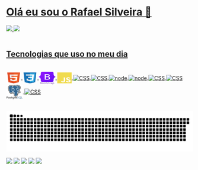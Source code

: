 <div>
   <a href="https://github.com/Rafael-dev-silveira">
    <h1>Olá eu sou o Rafael Silveira 👾</h1>
   <img height="180em" src="https://github-readme-stats.vercel.app/api?username=Rafael-dev-silveira&show_icons=true&theme=tokyonight&include_all_commits=true&count_private=true"/>
   <img height="180em" src="https://github-readme-stats.vercel.app/api/top-langs/?username=Rafael-dev-silveira&layout=compact&langs_count=6&theme=tokyonight"/>
</div>
    
<div style="display: inline_block"><br>
  <h2>Tecnologias que uso no meu dia</h2></br>
  <img align="center" alt="HTML" height="30" width="40" src="https://raw.githubusercontent.com/devicons/devicon/master/icons/html5/html5-original.svg">
  <img align="center" alt="CSS" height="30" width="40" src="https://raw.githubusercontent.com/devicons/devicon/master/icons/css3/css3-original.svg">
  <img align="center" alt="CSS" height="35" width="45" src="https://raw.githubusercontent.com/devicons/devicon/refs/heads/master/icons/bootstrap/bootstrap-original-wordmark.svg" /> 
  <img align="center" alt="Js" height="30" width="40" src="https://raw.githubusercontent.com/devicons/devicon/master/icons/javascript/javascript-plain.svg">
  <img align="center" alt="CSS" height="30" width="40" src="https://cdn.jsdelivr.net/gh/devicons/devicon@latest/icons/typescript/typescript-original.svg" />
  <img align="center" alt="CSS" height="35" width="45" <img src="https://cdn.jsdelivr.net/gh/devicons/devicon@latest/icons/react/react-original-wordmark.svg" />
  <img align="center" alt="node" height="40" width="50" src="https://cdn.jsdelivr.net/gh/devicons/devicon@latest/icons/nodejs/nodejs-original-wordmark.svg" />
  <img align="center" alt="node" height="30" width="35" src="https://cdn.jsdelivr.net/gh/devicons/devicon@latest/icons/jest/jest-plain.svg" />
  <img align="center" alt="CSS" height="35" width="45" src="https://cdn.jsdelivr.net/gh/devicons/devicon/icons/python/python-original-wordmark.svg" />
  <img align="center" alt="CSS" height="45" width="50" src="https://cdn.jsdelivr.net/gh/devicons/devicon/icons/mysql/mysql-original-wordmark.svg" />
  <img align="center" alt="CSS" height="40" width="45" src="https://raw.githubusercontent.com/devicons/devicon/refs/heads/master/icons/postgresql/postgresql-original-wordmark.svg" />
  <img align="center" alt="CSS" height="45" width="50" src="https://cdn.jsdelivr.net/gh/devicons/devicon@latest/icons/git/git-original-wordmark.svg" />                                                   
</div>
 
<br>
 

![Snake animation](https://github.com/akranz79/akranz79/blob/main/github-contribution-grid-snake.svg)
 
<div> 
  <a href="https://www.linkedin.com/in/rafael-silveira-b2671a268/" target="_blank"><img src="https://img.shields.io/badge/-LinkedIn-%230077B5?style=for-the-badge&logo=linkedin&logoColor=white" target="_blank"></a>
  <a href="" target="_blank"><img src="https://img.shields.io/badge/YouTube-FF0000?style=for-the-badge&logo=youtube&logoColor=white" target="_blank"></a>
  <a href="" target="_blank"><img src="https://img.shields.io/badge/-Instagram-%23E4405F?style=for-the-badge&logo=instagram&logoColor=white" target="_blank"></a>
  <a href="https://discord.gg/5DVhGKVf4h" target="_blank"><img src="https://img.shields.io/badge/Discord-7289DA?style=for-the-badge&logo=discord&logoColor=white" target="_blank"></a> 
  <a href = ""><img src="https://img.shields.io/badge/-Gmail-%23333?style=for-the-badge&logo=gmail&logoColor=white" target="_blank"></a>
</div>
